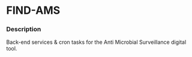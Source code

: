 # FIND-AMS

### Description
Back-end services & cron tasks  for the Anti Microbial Surveillance digital tool.
